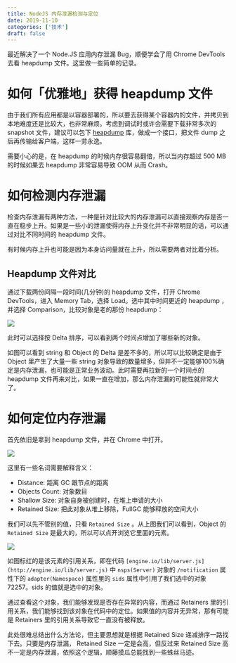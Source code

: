 ```yaml
---
title: NodeJS 内存泄漏检测与定位
date: 2019-11-10
categories: ['技术']
draft: false
---
```


最近解决了一个 Node.JS 应用内存泄漏 Bug，顺便学会了用 Chrome DevTools 去看 heapdump 文件。这里做一些简单的记录。

# 如何「优雅地」获得 heapdump 文件

由于我们所有应用都是以容器部署的，所以要去获得某个容器内的文件，并拷贝到本地难度还是比较大，也非常麻烦。考虑到调试时或许会需要下载非常多次的 snapshot 文件，建议可以包下 [heapdump](https://www.npmjs.com/package/heapdump) 库，做成一个接口，把文件 dump 之后再传输给客户端，这样一劳永逸。

需要小心的是，在 heapdump 的时候内存很容易翻倍，所以当内存超过 500 MB的时候如果去 heapdump 非常容易导致 OOM 从而 Crash。

# 如何检测内存泄漏

检查内存泄漏有两种方法，一种是针对比较大的内存泄漏可以直接观察内存是否一直在稳步上升。如果是一些小的泄漏使得内存上升变化并不非常明显的话，可以通过对比不同时间的 heapdump 文件。

有时候内存上升也可能是因为本身访问量就在上升，所以需要两者对比着分析。

## Heapdump 文件对比

通过下载两份间隔一段时间(几分钟)的 heapdump 文件，打开 Chrome DevTools，进入 Memory Tab，选择 Load。选中其中时间更近的 heapdump ，并选择 Comparison，比较对象是老的那份 heapdump：

![](https://ik.imagekit.io/elsetech/blog/images/nodejs-debug/01.png)

此时可以选择按 Delta 排序，可以看到两个时间点增加了哪些新的对象。

如图可以看到 string 和 Object 的 Delta 是差不多的，所以可以比较确定是由于 Object 里产生了大量一些 string 对象导致的数量增多，但并不一定能够100%确定是内存泄漏，也可能是正常业务波动。此时需要再拉新的一个时间点的 heapdump 文件再来对比，如果一直在增加，那么内存泄漏的可能性就非常大了。

# 如何定位内存泄漏

首先依旧是拿到 heapdump 文件，并在 Chrome 中打开。

![](https://ik.imagekit.io/elsetech/blog/images/nodejs-debug/02.png)

这里有一些名词需要解释含义：

- Distance: 距离 GC 跟节点的距离
- Objects Count: 对象数目
- Shallow Size: 对象自身被创建时，在堆上申请的大小
- Retained Size: 把此对象从堆上移除，FullGC 能够释放的空间大小

我们可以先不管别的值，只看 `Retained Size` 。从上图我们可以看到，Object 的 `Retained Size` 是最大的，所以可以点开浏览它里面的元素。

![](https://ik.imagekit.io/elsetech/blog/images/nodejs-debug/03.png)

如图标红的是该元素的引用关系，即在代码 `[engine.io/lib/server.js](http://engine.io/lib/server.js)` 中 `nsps(Server)` 对象的 `/notification` 属性下的 `adapter(Namespace)` 属性里的 `sids` 属性中引用了我们选中的对象 72257。sids 的值就是选中的对象。

通过查看这个对象，我们能够发现是否存在异常的内容，而通过 Retainers 里的引用关系，我们能够找到该对象在代码中的定位。如果值的内容并无异常，那有可能是 Retainers 里的引用关系导致它一直没有被释放。

此处很难总结出什么方法论，但主要思想就是根据 Retained Size 递减排序一路找下去。只要是内存泄漏， Retained Size 一定是会高，但反过来 Retained Size 高不一定是内存泄漏，依照这个逻辑，顺藤摸瓜总能找到一些蛛丝马迹。
